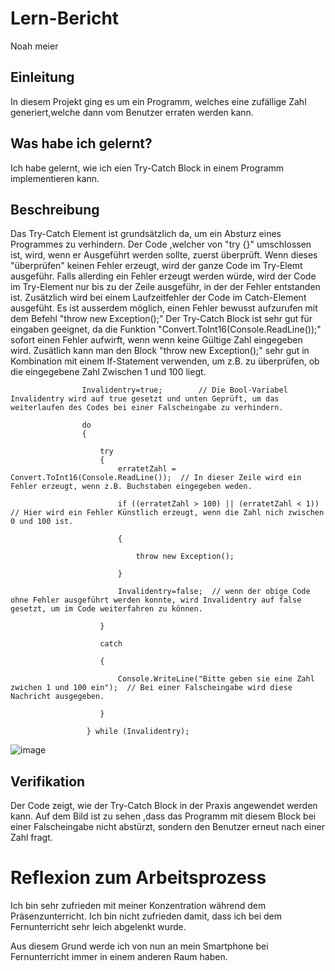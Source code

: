 # Lern-Bericht

Noah meier

## Einleitung

In diesem Projekt ging es um ein Programm, welches eine zufällige Zahl generiert,welche dann vom Benutzer erraten werden kann.

## Was habe ich gelernt?

Ich habe gelernt, wie ich eien Try-Catch Block in einem Programm implementieren kann.

## Beschreibung

Das Try-Catch Element ist grundsätzlich da, um ein Absturz eines Programmes zu verhindern. Der Code ,welcher von "try {}" umschlossen ist, wird, wenn er Ausgeführt werden sollte, zuerst überprüft. Wenn dieses "überprüfen" keinen Fehler erzeugt, wird der ganze Code im Try-Elemt ausgeführ. Falls allerding ein Fehler erzeugt werden würde, wird der Code im Try-Element nur bis zu der Zeile ausgeführ, in der der Fehler entstanden ist. Zusätzlich wird bei einem Laufzeitfehler der Code im Catch-Element ausgefüht. Es ist ausserdem möglich, einen Fehler bewusst aufzurufen mit dem Befehl "throw new Exception();" 
Der Try-Catch Block ist sehr gut für eingaben geeignet, da die Funktion "Convert.ToInt16(Console.ReadLine());" sofort einen Fehler aufwirft, wenn wenn keine Gültige Zahl eingegeben wird. Zusätlich kann man den Block "throw new Exception();" sehr gut in Kombination mit einem If-Statement verwenden, um z.B. zu überprüfen, ob die eingegebene Zahl Zwischen 1 und 100 liegt.


                    Invalidentry=true;        // Die Bool-Variabel Invalidentry wird auf true gesetzt und unten Geprüft, um das weiterlaufen des Codes bei einer Falscheingabe zu verhindern.
                        
                    do
                    {
                        
                        try
                        {
                            erratetZahl = Convert.ToInt16(Console.ReadLine());  // In dieser Zeile wird ein Fehler erzeugt, wenn z.B. Buchstaben eingegeben weden.
                            
                            if ((erratetZahl > 100) || (erratetZahl < 1))  // Hier wird ein Fehler Künstlich erzeugt, wenn die Zahl nich zwischen 0 und 100 ist.
                            
                            {
                            
                                throw new Exception();
                                
                            }
                            
                            Invalidentry=false;  // wenn der obige Code ohne Fehler ausgeführt werden konnte, wird Invalidentry auf false gesetzt, um im Code weiterfahren zu können.
                            
                        }
                        
                        catch
                        
                        {
                            
                            Console.WriteLine("Bitte geben sie eine Zahl zwichen 1 und 100 ein");  // Bei einer Falscheingabe wird diese Nachricht ausgegeben.
                            
                        }
                        
                     } while (Invalidentry);                        

![image](https://user-images.githubusercontent.com/111045975/191700683-f38a6596-7b31-4b8f-8926-137db5cc54c6.png)

## Verifikation

Der Code zeigt, wie der Try-Catch Block in der Praxis angewendet werden kann.
Auf dem Bild ist zu sehen ,dass das Programm mit diesem Block bei einer Falscheingabe nicht abstürzt, sondern den Benutzer erneut nach einer Zahl fragt.

# Reflexion zum Arbeitsprozess

Ich bin sehr zufrieden mit meiner Konzentration während dem Präsenzunterricht.
Ich bin nicht zufrieden damit, dass ich bei dem Fernunterricht sehr leich abgelenkt wurde.

Aus diesem Grund werde ich von nun an mein Smartphone bei Fernunterricht immer in einem anderen Raum haben.
